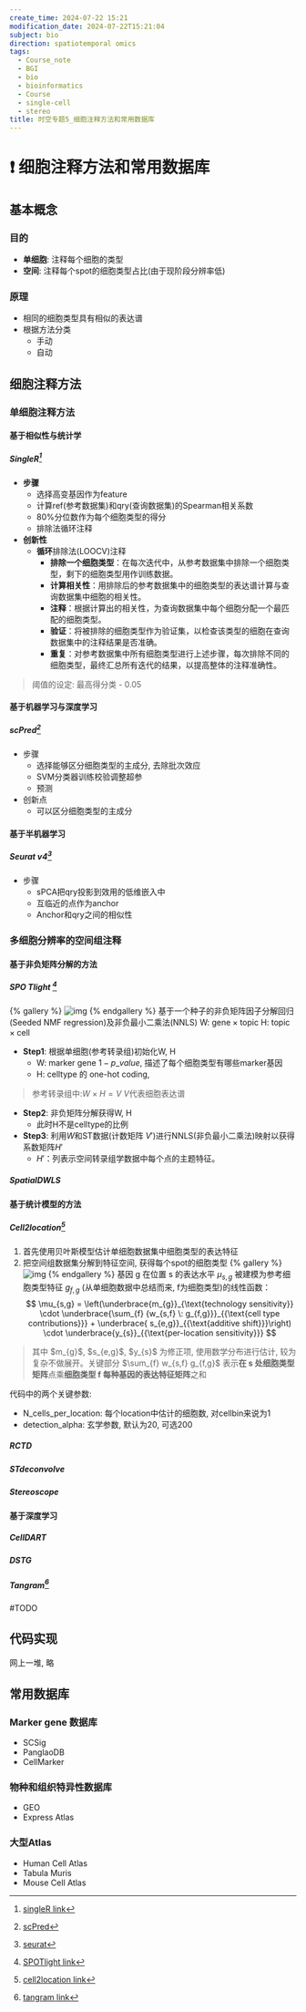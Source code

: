```yaml
---
create_time: 2024-07-22 15:21
modification_date: 2024-07-22T15:21:04
subject: bio
direction: spatiotemporal omics
tags:
  - Course_note
  - BGI
  - bio
  - bioinformatics
  - Course
  - single-cell
  - stereo
title: 时空专题5_细胞注释方法和常用数据库
---
```

# ❗ 细胞注释方法和常用数据库

## 基本概念
### 目的
- **单细胞**: 注释每个细胞的类型
- **空间**: 注释每个spot的细胞类型占比(由于现阶段分辨率低)
### 原理
- 相同的细胞类型具有相似的表达谱
- 根据方法分类
	- 手动
	- 自动
## 细胞注释方法
### 单细胞注释方法
#### 基于相似性与统计学
##### SingleR[^1]
- **步骤**
	- 选择高变基因作为feature
	- 计算ref(参考数据集)和qry(查询数据集)的Spearman相关系数
	- 80%分位数作为每个细胞类型的得分
	- 排除法循环注释
- **创新性**
	- **循环**排除法(LOOCV)注释
		- **排除一个细胞类型**：在每次迭代中，从参考数据集中排除一个细胞类型，剩下的细胞类型用作训练数据。
		- **计算相关性**：用排除后的参考数据集中的细胞类型的表达谱计算与查询数据集中细胞的相关性。
		- **注释**：根据计算出的相关性，为查询数据集中每个细胞分配一个最匹配的细胞类型。
		- **验证**：将被排除的细胞类型作为验证集，以检查该类型的细胞在查询数据集中的注释结果是否准确。
		- **重复**：对参考数据集中所有细胞类型进行上述步骤，每次排除不同的细胞类型，最终汇总所有迭代的结果，以提高整体的注释准确性。
> 阈值的设定: 最高得分类 - 0.05

#### 基于机器学习与深度学习
##### scPred[^2]
- 步骤
	- 选择能够区分细胞类型的主成分, 去除批次效应
	- SVM分类器训练校验调整超参 
	- 预测
- 创新点
	- 可以区分细胞类型的主成分
#### 基于半机器学习
##### Seurat v4[^3]
- 步骤
	- sPCA把qry投影到效用的低维嵌入中
	- 互临近的点作为anchor
	- Anchor和qry之间的相似性
### 多细胞分辨率的空间组注释
#### 基于非负矩阵分解的方法
##### SPO Tlight [^4]
{% gallery %}
![img](/img/obsimg/Pasted%20image%2020240722143611.png)
{% endgallery %}
基于一个种子的非负矩阵因子分解回归(Seeded NMF regression)及非负最小二乘法(NNLS)
W: $\text{gene} \times \text{topic}$
H: $\text{topic}\times\text{cell}$
- **Step1**: 根据单细胞(参考转录组)初始化W, H
	- W: marker gene $1-p\_value$, 描述了每个细胞类型有哪些marker基因
	- H: celltype 的 one-hot coding, 
> 参考转录组中:$W\times H = V$
> $V$代表细胞表达谱

- **Step2**: 非负矩阵分解获得W, H
	- 此时H不是celltype的比例
- **Step3**: 利用$W$和ST数据(计数矩阵 $V′$)进行NNLS(非负最小二乘法)映射以获得系数矩阵$H′$
	- $H′$：列表示空间转录组学数据中每个点的主题特征。
##### SpatialDWLS
#### 基于统计模型的方法
##### Cell2location[^5]
1. 首先使用贝叶斯模型估计单细胞数据集中细胞类型的表达特征
2. 把空间组数据集分解到特征空间, 获得每个spot的细胞类型
{% gallery %}
![img](/img/obsimg/Pasted%20image%2020240723111809.png)
{% endgallery %}
基因 g 在位置 s 的表达水平 $μ_{s,g}$ 被建模为参考细胞类型特征 $g_{f,g}$ (从单细胞数据中总结而来, f为细胞类型)的线性函数：
$$
\mu_{s,g} = \left(\underbrace{m_{g}}_{\text{technology sensitivity}} \cdot \underbrace{\sum_{f} {w_{s,f} \: g_{f,g}}}_{{\text{cell type contributions}}} + \underbrace{ s_{e,g}}_{{\text{additive shift}}}\right) \cdot \underbrace{y_{s}}_{{\text{per-location sensitivity}}}
$$
<blockquote>
<p>其中 $m_{g}$, $s_{e,g}$, $y_{s}$ 为修正项, 使用数学分布进行估计, 较为复杂不做展开。关键部分 $\sum_{f} w_{s,f} g_{f,g}$ 表示<strong>在 s 处细胞类型矩阵</strong>点乘<strong>细胞类型 f 每种基因的表达特征矩阵</strong>之和</p>
</blockquote>

代码中的两个关键参数:
- N_cells_per_location: 每个location中估计的细胞数, 对cellbin来说为1
- detection_alpha: 玄学参数, 默认为20, 可选200
##### RCTD
##### STdeconvolve
##### Stereoscope
#### 基于深度学习
##### CellDART
##### DSTG
##### Tangram[^6]
#TODO 
## 代码实现
网上一堆, 略
## 常用数据库
### Marker gene 数据库
- SCSig
- PanglaoDB
- CellMarker
### 物种和组织特异性数据库
- GEO
- Express Atlas
### 大型Atlas
- Human Cell Atlas
- Tabula Muris
- Mouse Cell Atlas




[^1]: [singleR link](https://bioconductor.org/packages/release/bioc/html/SingleR.html)
[^2]: [scPred](https://github.com/powellgenomicslab/scPred)
[^3]: [seurat](https://satijalab.org/seurat/articles/get_started)
[^4]: [SPOTlight link](https://www.researchgate.net/publication/349096707_SPOTlight_Seeded_NMF_regression_to_deconvolute_spatial_transcriptomics_spots_with_single-cell_transcriptome)
[^5]: [cell2location link](https://www.nature.com/articles/s41587-021-01139-4)
[^6]: [tangram link](https://www.nature.com/articles/s41592-021-01264-7#Sec12)


